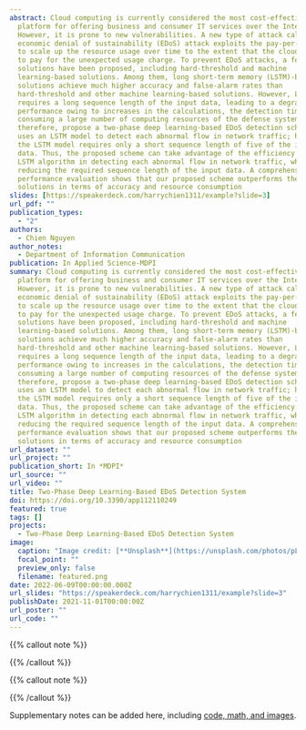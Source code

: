 ```yaml
---
abstract: Cloud computing is currently considered the most cost-effective
  platform for offering business and consumer IT services over the Internet.
  However, it is prone to new vulnerabilities. A new type of attack called an
  economic denial of sustainability (EDoS) attack exploits the pay-per-use model
  to scale up the resource usage over time to the extent that the cloud user has
  to pay for the unexpected usage charge. To prevent EDoS attacks, a few
  solutions have been proposed, including hard-threshold and machine
  learning-based solutions. Among them, long short-term memory (LSTM)-based
  solutions achieve much higher accuracy and false-alarm rates than
  hard-threshold and other machine learning-based solutions. However, LSTM
  requires a long sequence length of the input data, leading to a degraded
  performance owing to increases in the calculations, the detection time, and
  consuming a large number of computing resources of the defense system. We,
  therefore, propose a two-phase deep learning-based EDoS detection scheme that
  uses an LSTM model to detect each abnormal flow in network traffic; however,
  the LSTM model requires only a short sequence length of five of the input
  data. Thus, the proposed scheme can take advantage of the efficiency of the
  LSTM algorithm in detecting each abnormal flow in network traffic, while
  reducing the required sequence length of the input data. A comprehensive
  performance evaluation shows that our proposed scheme outperforms the existing
  solutions in terms of accuracy and resource consumption
slides: [https://speakerdeck.com/harrychien1311/example?slide=3]
url_pdf: ""
publication_types:
  - "2"
authors:
  - Chien Nguyen
author_notes:
  - Department of Information Communication
publication: In Applied Science-MDPI
summary: Cloud computing is currently considered the most cost-effective
  platform for offering business and consumer IT services over the Internet.
  However, it is prone to new vulnerabilities. A new type of attack called an
  economic denial of sustainability (EDoS) attack exploits the pay-per-use model
  to scale up the resource usage over time to the extent that the cloud user has
  to pay for the unexpected usage charge. To prevent EDoS attacks, a few
  solutions have been proposed, including hard-threshold and machine
  learning-based solutions. Among them, long short-term memory (LSTM)-based
  solutions achieve much higher accuracy and false-alarm rates than
  hard-threshold and other machine learning-based solutions. However, LSTM
  requires a long sequence length of the input data, leading to a degraded
  performance owing to increases in the calculations, the detection time, and
  consuming a large number of computing resources of the defense system. We,
  therefore, propose a two-phase deep learning-based EDoS detection scheme that
  uses an LSTM model to detect each abnormal flow in network traffic; however,
  the LSTM model requires only a short sequence length of five of the input
  data. Thus, the proposed scheme can take advantage of the efficiency of the
  LSTM algorithm in detecting each abnormal flow in network traffic, while
  reducing the required sequence length of the input data. A comprehensive
  performance evaluation shows that our proposed scheme outperforms the existing
  solutions in terms of accuracy and resource consumption
url_dataset: ""
url_project: ""
publication_short: In *MDPI*
url_source: ""
url_video: ""
title: Two-Phase Deep Learning-Based EDoS Detection System
doi: https://doi.org/10.3390/app112110249
featured: true
tags: []
projects:
  - Two-Phase Deep Learning-Based EDoS Detection System
image:
  caption: "Image credit: [**Unsplash**](https://unsplash.com/photos/pLCdAaMFLTE)"
  focal_point: ""
  preview_only: false
  filename: featured.png
date: 2022-06-09T00:00:00.000Z
url_slides: "https://speakerdeck.com/harrychien1311/example?slide=3"
publishDate: 2021-11-01T00:00:00Z
url_poster: ""
url_code: ""
---
```

{{% callout note %}}

{{% /callout %}}

{{% callout note %}}

{{% /callout %}}

Supplementary notes can be added here, including [code, math, and images](https://wowchemy.com/docs/writing-markdown-latex/).
